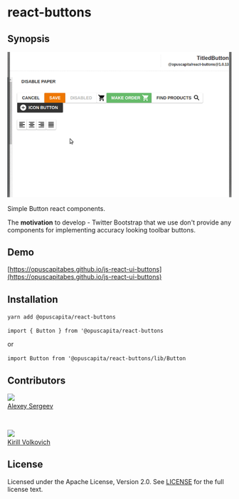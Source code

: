 # react-buttons

## Synopsis

![demo.gif](./demo.gif)

Simple Button react components. 

The **motivation** to develop - Twitter Bootstrap that we use don't provide any components for implementing accuracy looking toolbar buttons.

## Demo

[https://opuscapitabes.github.io/js-react-ui-buttons](https://opuscapitabes.github.io/js-react-ui-buttons)

## Installation

`yarn add @opuscapita/react-buttons`

`import { Button } from '@opuscapita/react-buttons`

or

`import Button from '@opuscapita/react-buttons/lib/Button`

## Contributors

[<img src="https://avatars.githubusercontent.com/u/24603787?v=3" width="100px;"/><br />Alexey Sergeev](https://github.com/asergeev-sc)

<br />

[<img src="https://avatars.githubusercontent.com/u/24652543?v=3" width="100px;"/><br />Kirill Volkovich](https://github.com/kvolkovich-sc)

## License

Licensed under the Apache License, Version 2.0. See [LICENSE](./LICENSE) for the full license text.
